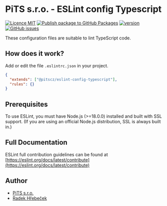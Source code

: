 # PiTS s.r.o. - ESLint config Typescript

[![Licence MIT](https://img.shields.io/npm/l/%40pitscz%2Feslint-config-typescript)](https://github.com/PiTScz/eslint-config-typescript/blob/main/LICENSE)
[![Publish package to GitHub Packages](https://github.com/PiTScz/eslint-config-typescript/actions/workflows/publish-package.yml/badge.svg)](https://www.npmjs.com/package/@pitscz/eslint-config-typescript)
[![version](https://img.shields.io/npm/v/%40pitscz%2Feslint-config-typescript)](https://www.npmjs.com/package/@pitscz/eslint-config-typescript)
[![GitHub issues](https://img.shields.io/github/issues/pitscz/eslint-config-typescript)](https://github.com/PiTScz/eslint-config-typescript/issues)

These configuration files are suitable to lint TypeScript code.

## How does it work?

Add or edit the file `.eslintrc.json` in your project.

```json
{
  "extends": ["@pitscz/eslint-config-typescript"],
  "rules": {}
}
```

## Prerequisites

To use ESLint, you must have Node.js (>=18.0.0) installed and built with SSL support. (If you are using an official Node.js distribution, SSL is always built in.)

## Full Documentation

ESLint full contribution guidelines can be found at [https://eslint.org/docs/latest/contribute](https://eslint.org/docs/latest/contribute)

## Author

- [PiTS s.r.o.](https://pits.cz)
- [Radek Hřebeček](https://hrebecek.cz)
